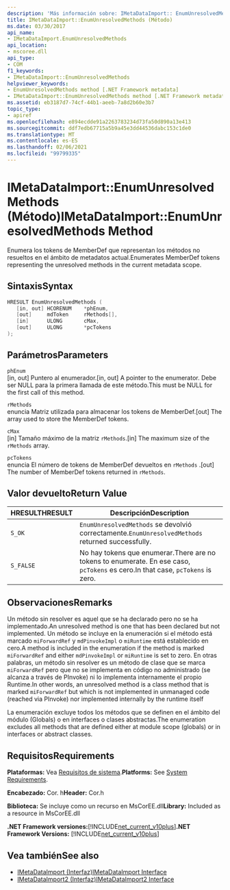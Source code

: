 ```yaml
---
description: 'Más información sobre: IMetaDataImport:: EnumUnresolvedMethods ((método)'
title: IMetaDataImport::EnumUnresolvedMethods (Método)
ms.date: 03/30/2017
api_name:
- IMetaDataImport.EnumUnresolvedMethods
api_location:
- mscoree.dll
api_type:
- COM
f1_keywords:
- IMetaDataImport::EnumUnresolvedMethods
helpviewer_keywords:
- EnumUnresolvedMethods method [.NET Framework metadata]
- IMetaDataImport::EnumUnresolvedMethods method [.NET Framework metadata]
ms.assetid: eb3187d7-74cf-44b1-aeeb-7a8d2b60e3b7
topic_type:
- apiref
ms.openlocfilehash: e894ecdde91a2263783234d73fa50d890a13e413
ms.sourcegitcommit: ddf7edb67715a5b9a45e3dd44536dabc153c1de0
ms.translationtype: MT
ms.contentlocale: es-ES
ms.lasthandoff: 02/06/2021
ms.locfileid: "99799335"
---
```

# <a name="imetadataimportenumunresolvedmethods-method"></a><span data-ttu-id="f2911-103">IMetaDataImport::EnumUnresolvedMethods (Método)</span><span class="sxs-lookup"><span data-stu-id="f2911-103">IMetaDataImport::EnumUnresolvedMethods Method</span></span>

<span data-ttu-id="f2911-104">Enumera los tokens de MemberDef que representan los métodos no resueltos en el ámbito de metadatos actual.</span><span class="sxs-lookup"><span data-stu-id="f2911-104">Enumerates MemberDef tokens representing the unresolved methods in the current metadata scope.</span></span>  
  
## <a name="syntax"></a><span data-ttu-id="f2911-105">Sintaxis</span><span class="sxs-lookup"><span data-stu-id="f2911-105">Syntax</span></span>  
  
```cpp  
HRESULT EnumUnresolvedMethods (  
   [in, out] HCORENUM    *phEnum,  
   [out]     mdToken     rMethods[],  
   [in]      ULONG       cMax,  
   [out]     ULONG       *pcTokens  
);  
```  
  
## <a name="parameters"></a><span data-ttu-id="f2911-106">Parámetros</span><span class="sxs-lookup"><span data-stu-id="f2911-106">Parameters</span></span>  

 `phEnum`  
 <span data-ttu-id="f2911-107">[in, out] Puntero al enumerador.</span><span class="sxs-lookup"><span data-stu-id="f2911-107">[in, out] A pointer to the enumerator.</span></span> <span data-ttu-id="f2911-108">Debe ser NULL para la primera llamada de este método.</span><span class="sxs-lookup"><span data-stu-id="f2911-108">This must be NULL for the first call of this method.</span></span>  
  
 `rMethods`  
 <span data-ttu-id="f2911-109">enuncia Matriz utilizada para almacenar los tokens de MemberDef.</span><span class="sxs-lookup"><span data-stu-id="f2911-109">[out] The array used to store the MemberDef tokens.</span></span>  
  
 `cMax`  
 <span data-ttu-id="f2911-110">[in] Tamaño máximo de la matriz `rMethods`.</span><span class="sxs-lookup"><span data-stu-id="f2911-110">[in] The maximum size of the `rMethods` array.</span></span>  
  
 `pcTokens`  
 <span data-ttu-id="f2911-111">enuncia El número de tokens de MemberDef devueltos en `rMethods` .</span><span class="sxs-lookup"><span data-stu-id="f2911-111">[out] The number of MemberDef tokens returned in `rMethods`.</span></span>  
  
## <a name="return-value"></a><span data-ttu-id="f2911-112">Valor devuelto</span><span class="sxs-lookup"><span data-stu-id="f2911-112">Return Value</span></span>  
  
|<span data-ttu-id="f2911-113">HRESULT</span><span class="sxs-lookup"><span data-stu-id="f2911-113">HRESULT</span></span>|<span data-ttu-id="f2911-114">Descripción</span><span class="sxs-lookup"><span data-stu-id="f2911-114">Description</span></span>|  
|-------------|-----------------|  
|`S_OK`|<span data-ttu-id="f2911-115">`EnumUnresolvedMethods` se devolvió correctamente.</span><span class="sxs-lookup"><span data-stu-id="f2911-115">`EnumUnresolvedMethods` returned successfully.</span></span>|  
|`S_FALSE`|<span data-ttu-id="f2911-116">No hay tokens que enumerar.</span><span class="sxs-lookup"><span data-stu-id="f2911-116">There are no tokens to enumerate.</span></span> <span data-ttu-id="f2911-117">En ese caso, `pcTokens` es cero.</span><span class="sxs-lookup"><span data-stu-id="f2911-117">In that case, `pcTokens` is zero.</span></span>|  
  
## <a name="remarks"></a><span data-ttu-id="f2911-118">Observaciones</span><span class="sxs-lookup"><span data-stu-id="f2911-118">Remarks</span></span>  

 <span data-ttu-id="f2911-119">Un método sin resolver es aquel que se ha declarado pero no se ha implementado.</span><span class="sxs-lookup"><span data-stu-id="f2911-119">An unresolved method is one that has been declared but not implemented.</span></span> <span data-ttu-id="f2911-120">Un método se incluye en la enumeración si el método está marcado `miForwardRef` y `mdPinvokeImpl` o `miRuntime` está establecido en cero.</span><span class="sxs-lookup"><span data-stu-id="f2911-120">A method is included in the enumeration if the method is marked `miForwardRef` and either `mdPinvokeImpl` or `miRuntime` is set to zero.</span></span> <span data-ttu-id="f2911-121">En otras palabras, un método sin resolver es un método de clase que se marca `miForwardRef` pero que no se implementa en código no administrado (se alcanza a través de PInvoke) ni lo implementa internamente el propio Runtime.</span><span class="sxs-lookup"><span data-stu-id="f2911-121">In other words, an unresolved method is a class method that is marked `miForwardRef` but which is not implemented in unmanaged code (reached via PInvoke) nor implemented internally by the runtime itself</span></span>  
  
 <span data-ttu-id="f2911-122">La enumeración excluye todos los métodos que se definen en el ámbito del módulo (Globals) o en interfaces o clases abstractas.</span><span class="sxs-lookup"><span data-stu-id="f2911-122">The enumeration excludes all methods that are defined either at module scope (globals) or in interfaces or abstract classes.</span></span>  
  
## <a name="requirements"></a><span data-ttu-id="f2911-123">Requisitos</span><span class="sxs-lookup"><span data-stu-id="f2911-123">Requirements</span></span>  

 <span data-ttu-id="f2911-124">**Plataformas:** Vea [Requisitos de sistema](../../get-started/system-requirements.md).</span><span class="sxs-lookup"><span data-stu-id="f2911-124">**Platforms:** See [System Requirements](../../get-started/system-requirements.md).</span></span>  
  
 <span data-ttu-id="f2911-125">**Encabezado:** Cor. h</span><span class="sxs-lookup"><span data-stu-id="f2911-125">**Header:** Cor.h</span></span>  
  
 <span data-ttu-id="f2911-126">**Biblioteca:** Se incluye como un recurso en MsCorEE.dll</span><span class="sxs-lookup"><span data-stu-id="f2911-126">**Library:** Included as a resource in MsCorEE.dll</span></span>  
  
 <span data-ttu-id="f2911-127">**.NET Framework versiones:**[!INCLUDE[net_current_v10plus](../../../../includes/net-current-v10plus-md.md)]</span><span class="sxs-lookup"><span data-stu-id="f2911-127">**.NET Framework Versions:** [!INCLUDE[net_current_v10plus](../../../../includes/net-current-v10plus-md.md)]</span></span>  
  
## <a name="see-also"></a><span data-ttu-id="f2911-128">Vea también</span><span class="sxs-lookup"><span data-stu-id="f2911-128">See also</span></span>

- [<span data-ttu-id="f2911-129">IMetaDataImport (Interfaz)</span><span class="sxs-lookup"><span data-stu-id="f2911-129">IMetaDataImport Interface</span></span>](imetadataimport-interface.md)
- [<span data-ttu-id="f2911-130">IMetaDataImport2 (Interfaz)</span><span class="sxs-lookup"><span data-stu-id="f2911-130">IMetaDataImport2 Interface</span></span>](imetadataimport2-interface.md)
